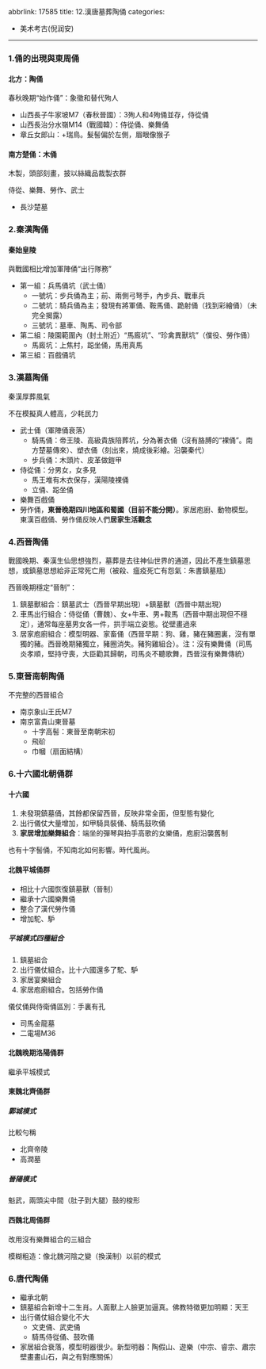 abbrlink: 17585
title: 12.漢唐墓葬陶俑
categories:
  - 美术考古(倪润安)
---
### 1.俑的出現與東周俑

#### 北方：陶俑

春秋晚期“始作俑”：象徵和替代殉人

- 山西長子牛家坡M7（春秋晉國）：3殉人和4殉俑並存，侍從俑
- 山西長治分水嶺M14（戰國韓）：侍從俑、樂舞俑
- 章丘女郎山：+瑞鳥。髮髻偏於左側，眉眼像猴子

#### 南方楚俑：木俑

木製，頭部刻畫，披以絲織品裁製衣群

侍從、樂舞、勞作、武士

- 長沙楚墓

### 2.秦漢陶俑

#### 秦始皇陵

與戰國相比增加軍陣俑“出行隊務”

- 第一組：兵馬俑坑（武士俑）
	- 一號坑：步兵俑為主；前、兩側弓弩手，內步兵、戰車兵
	- 二號坑：騎兵俑為主；發現有將軍俑、鞍馬俑、跪射俑（找到彩繪俑）（未完全揭露）
	- 三號坑：墓車、陶馬、司令部
- 第二組：陵園範圍內（封土附近）“馬廄坑”、“珍禽異獸坑”（僕役、勞作俑）
	- 馬廄坑：上焦村，跽坐俑，馬用真馬
- 第三組：百戲俑坑

### 3.漢墓陶俑

秦漢厚葬風氣

不在模擬真人體高，少耗民力

- 武士俑（軍陣俑衰落）
	- 騎馬俑：帝王陵、高級貴族陪葬坑，分為著衣俑（沒有胳膊的“裸俑”。南方楚墓傳來）、塑衣俑（刻出來，燒成後彩繪。沿襲秦代）
	- 步兵俑：木頭片、皮革做鎧甲
- 侍從俑：分男女，女多見
	- 馬王堆有木衣保存，漢陽陵裸俑
	- 立俑、跽坐俑
- 樂舞百戲俑
- 勞作俑，**東晉晚期四川地區和蜀國（目前不能分開）**。家居庖廚、動物模型。東漢百戲俑、勞作俑反映人們**居家生活觀念**

### 4.西晉陶俑

戰國晚期、秦漢生仙思想強烈，墓葬是去往神仙世界的通道，因此不產生鎮墓思想，或鎮墓思想給非正常死亡用（被殺、瘟疫死亡有怨氣：朱書鎮墓瓶）

西晉晚期穩定“晉制”：

1. 鎮墓獸組合：鎮墓武士（西晉早期出現）+鎮墓獸（西晉中期出現）
2. 車馬出行組合：侍從俑（曹魏）、女+牛車、男+鞍馬（西晉中期出現但不穩定），通常每座墓男女各一件，拱手端立姿態。從壁畫過來
3. 居家庖廚組合：模型明器、家畜俑（西晉早期：狗、雞，豬在豬圈裏，沒有單獨的豬。西晉晚期豬獨立，豬圈消失。豬狗雞組合）。注：沒有樂舞俑（司馬炎孝順，堅持守喪，大臣勸其歸朝，司馬炎不聽歌舞，西晉沒有樂舞傳統）

### 5.東晉南朝陶俑

不完整的西晉組合

- 南京象山王氏M7
- 南京富貴山東晉墓
	- 十字高髻：東晉至南朝宋初
	- 飛砎
	- 巾幗（扇面結構）

### 6.十六國北朝俑群

#### 十六國

1. 未發現鎮墓俑，其餘都保留西晉，反映非常全面，但型態有變化
2. 出行儀仗大量增加，如甲騎具裝俑、騎馬鼓吹俑
3. **家居增加樂舞組合**：端坐的彈琴與拍手高歌的女樂俑，庖廚沿襲舊制

也有十字髻俑，不知南北如何影響。時代風尚。

#### 北魏平城俑群

- 相比十六國恢復鎮墓獸（晉制）
- 繼承十六國樂舞俑
- 整合了漢代勞作俑
- 增加駝、馿

##### 平城模式四種組合

1. 鎮墓組合
2. 出行儀仗組合。比十六國還多了駝、馿
3. 家居宴樂組合
4. 家居庖廚組合。包括勞作俑

儀仗俑與侍衛俑區別：手裏有孔

- 司馬金龍墓
- 二電場M36

#### 北魏晚期洛陽俑群

繼承平城模式

#### 東魏北齊俑群

##### 鄴城模式

比較勻稱

- 北齊帝陵
- 高潤墓

##### 晉陽模式

魁武，兩頭尖中間（肚子到大腿）鼓的梭形

#### 西魏北周俑群

改用沒有樂舞組合的三組合

模糊粗造：像北魏河陰之變（換漢制）以前的模式

### 6.唐代陶俑

- 繼承北朝
- 鎮墓組合新增十二生肖。人面獸上人臉更加逼真。佛教特徵更加明顯：天王
- 出行儀仗組合變化不大
	- 文吏俑、武吏俑
	- 騎馬侍從俑、鼓吹俑
- 家居組合衰落，模型明器很少。新型明器：陶假山、遊樂（中宗、睿宗、肅宗壁畫畫山石，與之有對應關係）